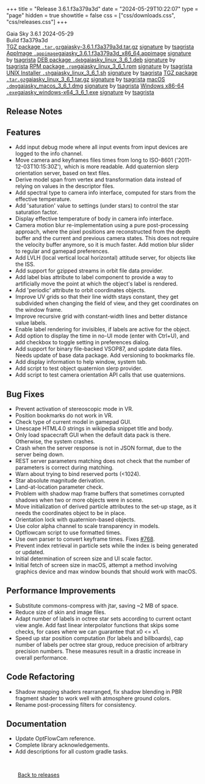 +++
title = "Release 3.6.1.f3a379a3d"
date = "2024-05-29T10:22:07"
type = "page"
hidden = true
showtitle = false
css = ["css/downloads.css", "css/releases.css"]
+++

<div class="download-container">
<div id="download-title">
<i class="gs-mdi-tag"></i>
Gaia Sky <span class="downloads-version">3.6.1</span> 
<time class="downloads-releasedate" datetime="2024-05-29T10:22:07" title="Published: 2024-05-29T10:22:07"><i class="gs-mdi-calendar"></i> 2024-05-29</time>
<div class="downloads-build">Build f3a379a3d</div></div>
<div class="download-section">
<a href="https://gaia.ari.uni-heidelberg.de/gaiasky/releases/3.6.1.f3a379a3d/gaiasky-3.6.1.f3a379a3d.tar.gz" class="download-button"><i class="gs-mdi-zip-box icon-button"></i> TGZ package <code>.tar.gz</code><span class="download-sub">gaiasky-3.6.1.f3a379a3d.tar.gz</span></a>
<span class="signature">
<a href="https://gaia.ari.uni-heidelberg.de/gaiasky/releases/3.6.1.f3a379a3d/gaiasky-3.6.1.f3a379a3d.tar.gz.sig">signature</a>  by  <a href="https://keyserver.ubuntu.com/pks/lookup?search=0x448C2B189756743013D5F7C22FD2A59C1D734C1F&fingerprint=on&op=index">tsagrista</a>
</span>
<a href="https://gaia.ari.uni-heidelberg.de/gaiasky/releases/3.6.1.f3a379a3d/gaiasky_3.6.1.f3a379a3d_x86_64.appimage" class="download-button"><i class="gs-material-symbols-box icon-button"></i> AppImage <code>.appimage</code><span class="download-sub">gaiasky_3.6.1.f3a379a3d_x86_64.appimage</span></a>
<span class="signature">
<a href="https://gaia.ari.uni-heidelberg.de/gaiasky/releases/3.6.1.f3a379a3d/gaiasky_3.6.1.f3a379a3d_x86_64.appimage.sig">signature</a>  by  <a href="https://keyserver.ubuntu.com/pks/lookup?search=0x448C2B189756743013D5F7C22FD2A59C1D734C1F&fingerprint=on&op=index">tsagrista</a>
</span>
<a href="https://gaia.ari.uni-heidelberg.de/gaiasky/releases/3.6.1.f3a379a3d/gaiasky_linux_3_6_1.deb" class="download-button"><i class="gs-mdi-debian icon-button"></i> DEB package <code>.deb</code><span class="download-sub">gaiasky_linux_3_6_1.deb</span></a>
<span class="signature">
<a href="https://gaia.ari.uni-heidelberg.de/gaiasky/releases/3.6.1.f3a379a3d/gaiasky_linux_3_6_1.deb.sig">signature</a>  by  <a href="https://keyserver.ubuntu.com/pks/lookup?search=0x448C2B189756743013D5F7C22FD2A59C1D734C1F&fingerprint=on&op=index">tsagrista</a>
</span>
<a href="https://gaia.ari.uni-heidelberg.de/gaiasky/releases/3.6.1.f3a379a3d/gaiasky_linux_3_6_1.rpm" class="download-button"><i class="gs-mdi-fedora icon-button"></i> RPM package <code>.rpm</code><span class="download-sub">gaiasky_linux_3_6_1.rpm</span></a>
<span class="signature">
<a href="https://gaia.ari.uni-heidelberg.de/gaiasky/releases/3.6.1.f3a379a3d/gaiasky_linux_3_6_1.rpm.sig">signature</a>  by  <a href="https://keyserver.ubuntu.com/pks/lookup?search=0x448C2B189756743013D5F7C22FD2A59C1D734C1F&fingerprint=on&op=index">tsagrista</a>
</span>
<a href="https://gaia.ari.uni-heidelberg.de/gaiasky/releases/3.6.1.f3a379a3d/gaiasky_linux_3_6_1.sh" class="download-button"><i class="gs-token-unix icon-button"></i> UNIX Installer <code>.sh</code><span class="download-sub">gaiasky_linux_3_6_1.sh</span></a>
<span class="signature">
<a href="https://gaia.ari.uni-heidelberg.de/gaiasky/releases/3.6.1.f3a379a3d/gaiasky_linux_3_6_1.sh.sig">signature</a>  by  <a href="https://keyserver.ubuntu.com/pks/lookup?search=0x448C2B189756743013D5F7C22FD2A59C1D734C1F&fingerprint=on&op=index">tsagrista</a>
</span>
<a href="https://gaia.ari.uni-heidelberg.de/gaiasky/releases/3.6.1.f3a379a3d/gaiasky_linux_3_6_1.tar.gz" class="download-button"><i class="gs-mdi-zip-box icon-button"></i> TGZ package <code>.tar.gz</code><span class="download-sub">gaiasky_linux_3_6_1.tar.gz</span></a>
<span class="signature">
<a href="https://gaia.ari.uni-heidelberg.de/gaiasky/releases/3.6.1.f3a379a3d/gaiasky_linux_3_6_1.tar.gz.sig">signature</a>  by  <a href="https://keyserver.ubuntu.com/pks/lookup?search=0x448C2B189756743013D5F7C22FD2A59C1D734C1F&fingerprint=on&op=index">tsagrista</a>
</span>
<a href="https://gaia.ari.uni-heidelberg.de/gaiasky/releases/3.6.1.f3a379a3d/gaiasky_macos_3_6_1.dmg" class="download-button"><i class="gs-fa6-brands-apple icon-button"></i> macOS <code>.dmg</code><span class="download-sub">gaiasky_macos_3_6_1.dmg</span></a>
<span class="signature">
<a href="https://gaia.ari.uni-heidelberg.de/gaiasky/releases/3.6.1.f3a379a3d/gaiasky_macos_3_6_1.dmg.sig">signature</a>  by  <a href="https://keyserver.ubuntu.com/pks/lookup?search=0x448C2B189756743013D5F7C22FD2A59C1D734C1F&fingerprint=on&op=index">tsagrista</a>
</span>
<a href="https://gaia.ari.uni-heidelberg.de/gaiasky/releases/3.6.1.f3a379a3d/gaiasky_windows-x64_3_6_1.exe" class="download-button"><i class="gs-fa6-brands-windows icon-button"></i> Windows x86-64 <code>.exe</code><span class="download-sub">gaiasky_windows-x64_3_6_1.exe</span></a>
<span class="signature">
<a href="https://gaia.ari.uni-heidelberg.de/gaiasky/releases/3.6.1.f3a379a3d/gaiasky_windows-x64_3_6_1.exe.sig">signature</a>  by  <a href="https://keyserver.ubuntu.com/pks/lookup?search=0x448C2B189756743013D5F7C22FD2A59C1D734C1F&fingerprint=on&op=index">tsagrista</a>
</span>
</div>
</div>

<section class="release-notes">

# Release Notes


## Features
- Add input debug mode where all input events from input devices are logged to the info channel.
- Move camera and keyframes files times from long to ISO-8601 ('2011-12-03T10:15:30Z'), which is more readable. Add quaternion slerp orientation server, based on text files.
- Derive model span from vertex and transformation data instead of relying on values in the descriptor files.
- Add spectral type to camera info interface, computed for stars from the effective temperature.
- Add 'saturation' value to settings (under stars) to control the star saturation factor.
- Display effective temperature of body in camera info interface.
- Camera motion blur re-implementation using a pure post-processing approach, where the pixel positions are reconstructed from the depth buffer and the current and previous camera states. This does not require the velocity buffer anymore, so it is much faster. Add motion blur slider to regular and gamepad preferences.
- Add LVLH (local vertical local horizontal) attitude server, for objects like the ISS.
- Add support for gzipped streams in orbit file data provider.
- Add label bias attribute to label component to provide a way to artificially move the point at which the object's label is rendered.
- Add 'periodic' attribute to orbit coordinates objects.
- Improve UV grids so that their line width stays constant, they get subdivided when changing the field of view, and they get coordinates on the window frame.
- Improve recursive grid with constant-width lines and better distance value labels.
- Enable label rendering for invisibles, if labels are active for the object.
- Add option to display the time in no-UI mode (enter with Ctrl+U), and add checkbox to toggle setting in preferences dialog.
- Add support for binary file-backed VSOP87, and update data files. Needs update of base data package. Add versioning to bookmarks file.
- Add display information to help window, system tab.
- Add script to test object quaternion slerp provider.
- Add script to test camera orientation API calls that use quaternions.

## Bug Fixes
- Prevent activation of stereoscopic mode in VR.
- Position bookmarks do not work in VR.
- Check type of current model in gamepad GUI.
- Unescape HTML4.0 strings in wikipedia snippet title and body.
- Only load spacecraft GUI when the default data pack is there. Otherwise, the system crashes.
- Crash when the server response is not in JSON format, due to the server being down.
- REST server parameters matching does not check that the number of parameters is correct during matching.
- Warn about trying to bind reserved ports (<1024).
- Star absolute magnitude derivation.
- Land-at-location parameter check.
- Problem with shadow map frame buffers that sometimes corrupted shadows when two or more objects were in scene.
- Move initialization of derived particle attributes to the set-up stage, as it needs the coordinates object to be in place.
- Orientation lock with quaternion-based objects.
- Use color alpha channel to scale transparency in models.
- Optflowcam script to use formatted times.
- Use own parser to convert keyframe times. Fixes [#768](https://codeberg.org/gaiasky/gaiasky/issues/768).
- Prevent index retrieval in particle sets while the index is being generated or updated.
- Initial determination of screen size and UI scale factor.
- Initial fetch of screen size in macOS, attempt a method involving graphics device and max window bounds that should work with macOS.

## Performance Improvements
- Substitute commons-compress with jtar, saving ~2 MB of space.
- Reduce size of skin and image files.
- Adapt number of labels in octree star sets according to current octant view angle. Add fast linear interpolator functions that skips some checks, for cases where we can guarantee that x0 <= x1.
- Speed up star position computation (for labels and billboards), cap number of labels per octree star group, reduce precision of arbitrary precision numbers. These measures result in a drastic increase in overall performance.

## Code Refactoring
- Shadow mapping shaders rearranged, fix shadow blending in PBR fragment shader to work well with atmosphere ground colors.
- Rename post-processing filters for consistency.

## Documentation
- Update OptFlowCam reference.
- Complete library acknowledgements.
- Add descriptions for all custom gradle tasks.
</section>


<p class="center-text" style="padding: 30px;"><a href="/downloads/releases"><i class="gs-mdi-arrow-left-bold-circle"></i> Back to releases</a>
</p>
